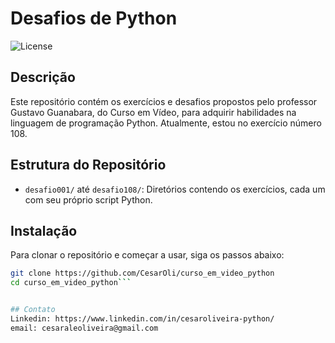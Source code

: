 # Desafios de Python

![License](https://img.shields.io/github/license/CesarOli/curso_em_video_python.svg)

## Descrição

Este repositório contém os exercícios e desafios propostos pelo professor Gustavo Guanabara, do Curso em Vídeo, para adquirir habilidades na linguagem de programação Python. Atualmente, estou no exercício número 108.

## Estrutura do Repositório

- `desafio001/` até `desafio108/`: Diretórios contendo os exercícios, cada um com seu próprio script Python.

## Instalação

Para clonar o repositório e começar a usar, siga os passos abaixo:

```bash
git clone https://github.com/CesarOli/curso_em_video_python
cd curso_em_video_python```


## Contato
Linkedin: https://www.linkedin.com/in/cesaroliveira-python/
email: cesaraleoliveira@gmail.com
